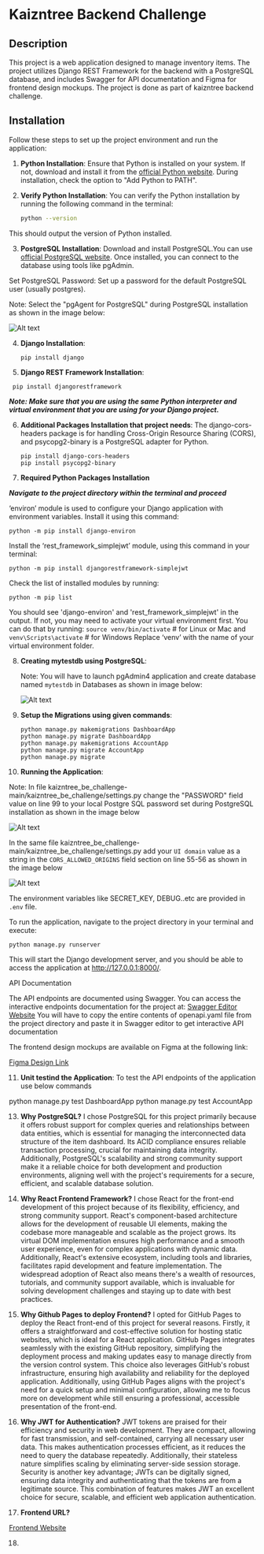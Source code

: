 # Kaizntree Backend Challenge

## Description

This project is a web application designed to manage inventory items. The project utilizes Django REST Framework for the backend with a PostgreSQL database, and includes Swagger for API documentation and Figma for frontend design mockups. The project is done as part of kaizntree backend challenge.
  
## Installation

Follow these steps to set up the project environment and run the application:

1. **Python Installation**: Ensure that Python is installed on your system. If not, download and install it from the [official Python website](https://www.python.org/). During installation, check the option to "Add Python to PATH".

2. **Verify Python Installation**: You can verify the Python installation by running the following command in the terminal:

   ```sh
   python --version
   ```
This should output the version of Python installed.

3. **PostgreSQL Installation**: Download and install PostgreSQL.You can use [official PostgreSQL website](https://www.postgresql.org/download/). Once installed, you can connect to the database using tools like pgAdmin.

Set PostgreSQL Password: Set up a password for the default PostgreSQL user (usually postgres).

Note: Select the "pgAgent for PostgreSQL" during PostgreSQL installation as shown in the image below:

![Alt text](pgAgent.png?raw=true "PgAgent")

4. **Django Installation**:

   ```
   pip install django
   ```
5. **Django REST Framework Installation**:

  ```
   pip install djangorestframework
  ```
***Note: Make sure that you are using the same Python interpreter and virtual environment that you are using for your Django project.***
  
6. **Additional Packages Installation that project needs**:
The django-cors-headers package is for handling Cross-Origin Resource Sharing (CORS), and psycopg2-binary is a PostgreSQL adapter for Python.

   ```
   pip install django-cors-headers
   pip install psycopg2-binary
   ```
7. **Required Python Packages Installation**

***Navigate to the project directory within the terminal and proceed***

‘environ’ module is used to configure your Django application with environment variables. Install it using this command:

   ```
   python -m pip install django-environ
   ```
Install the ‘rest_framework_simplejwt’ module, using this command in your terminal:

   ```
   python -m pip install djangorestframework-simplejwt
   ```
Check the list of installed modules by running:

   ```
   python -m pip list
   ```
You should see 'django-environ' and 'rest_framework_simplejwt' in the output. If not, you may need to activate your virtual environment first. You can do that by running:
`source venv/bin/activate` # for Linux or Mac and `venv\Scripts\activate` # for Windows
Replace ‘venv’ with the name of your virtual environment folder.

8. **Creating mytestdb using PostgreSQL**:

   Note: You will have to launch pgAdmin4 application and create database named `mytestdb` in Databases as shown in image below:
   
   ![Alt text](mytestdb.png?raw=true "mytestdb")

9. **Setup the Migrations using given commands**:

   ```
   python manage.py makemigrations DashboardApp
   python manage.py migrate DashboardApp
   python manage.py makemigrations AccountApp
   python manage.py migrate AccountApp
   python manage.py migrate
   ```
10. **Running the Application**:

Note: In file kaizntree_be_challenge-main/kaizntree_be_challenge/settings.py change the "PASSWORD" field value on line 99 to your local Postgre SQL password set during PostgreSQL installation as shown in the image below

![Alt text](PasswordRequirement.png?raw=true "PasswordRequirement")

In the same file kaizntree_be_challenge-main/kaizntree_be_challenge/settings.py add your `UI domain` value as a string in the `CORS_ALLOWED_ORIGINS` field section on line 55-56 as shown in the image below

![Alt text](CORS.png?raw=true "CORS")

The environment variables like SECRET_KEY, DEBUG..etc are provided in `.env` file.

To run the application, navigate to the project directory in your terminal and execute:

   ```
   python manage.py runserver
   ```
This will start the Django development server, and you should be able to access the application at http://127.0.0.1:8000/.

API Documentation

The API endpoints are documented using Swagger. You can access the interactive endpoints documentation for the project at: [Swagger Editor Website](https://editor.swagger.io/)
You will have to copy the entire contents of openapi.yaml file from the project directory and paste it in Swagger editor to get interactive API documentation

The frontend design mockups are available on Figma at the following link:

[Figma Design Link](https://www.figma.com/file/fjzPIi67Jk7WgW3gjeA0Tk/Kaizntree-Full-Stack-Interview-UI-Template?type=whiteboard&node-id=0-1&t=T12L5wu2aGemt1Lk-0)

11. **Unit testind the Application**:
To test the API endpoints of the application use below commands

python manage.py test DashboardApp
python manage.py test AccountApp

13. **Why PostgreSQL?**
I chose PostgreSQL for this project primarily because it offers robust support for complex queries and relationships between data entities, which is essential for managing the interconnected data structure of the item dashboard. Its ACID compliance ensures reliable transaction processing, crucial for maintaining data integrity. Additionally, PostgreSQL's scalability and strong community support make it a reliable choice for both development and production environments, aligning well with the project's requirements for a secure, efficient, and scalable database solution.

14. **Why React Frontend Framework?**
I chose React for the front-end development of this project because of its flexibility, efficiency, and strong community support. React's component-based architecture allows for the development of reusable UI elements, making the codebase more manageable and scalable as the project grows. Its virtual DOM implementation ensures high performance and a smooth user experience, even for complex applications with dynamic data. Additionally, React's extensive ecosystem, including tools and libraries, facilitates rapid development and feature implementation. The widespread adoption of React also means there's a wealth of resources, tutorials, and community support available, which is invaluable for solving development challenges and staying up to date with best practices.
   
15. **Why Github Pages to deploy Frontend?**
I opted for GitHub Pages to deploy the React front-end of this project for several reasons. Firstly, it offers a straightforward and cost-effective solution for hosting static websites, which is ideal for a React application. GitHub Pages integrates seamlessly with the existing GitHub repository, simplifying the deployment process and making updates easy to manage directly from the version control system. This choice also leverages GitHub's robust infrastructure, ensuring high availability and reliability for the deployed application. Additionally, using GitHub Pages aligns with the project's need for a quick setup and minimal configuration, allowing me to focus more on development while still ensuring a professional, accessible presentation of the front-end.

16. **Why JWT for Authentication?**
JWT tokens are praised for their efficiency and security in web development. They are compact, allowing for fast transmission, and self-contained, carrying all necessary user data. This makes authentication processes efficient, as it reduces the need to query the database repeatedly. Additionally, their stateless nature simplifies scaling by eliminating server-side session storage. Security is another key advantage; JWTs can be digitally signed, ensuring data integrity and authenticating that the tokens are from a legitimate source. This combination of features makes JWT an excellent choice for secure, scalable, and efficient web application authentication.

17. **Frontend URL?**
    
[Frontend Website]([https://editor.swagger.io/](https://rukhsarrkhan.github.io/kaizntree_be_challenge_fe/)https://rukhsarrkhan.github.io/kaizntree_be_challenge_fe/)

18. 
